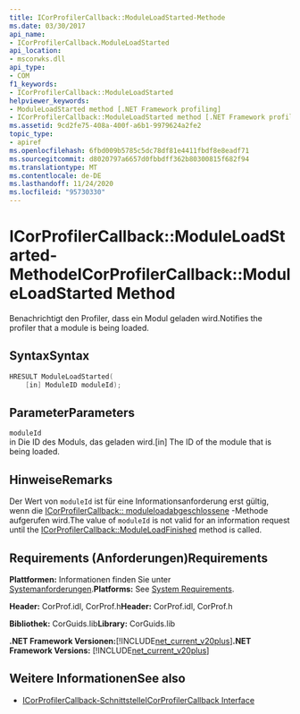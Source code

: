 ```yaml
---
title: ICorProfilerCallback::ModuleLoadStarted-Methode
ms.date: 03/30/2017
api_name:
- ICorProfilerCallback.ModuleLoadStarted
api_location:
- mscorwks.dll
api_type:
- COM
f1_keywords:
- ICorProfilerCallback::ModuleLoadStarted
helpviewer_keywords:
- ModuleLoadStarted method [.NET Framework profiling]
- ICorProfilerCallback::ModuleLoadStarted method [.NET Framework profiling]
ms.assetid: 9cd2fe75-408a-400f-a6b1-9979624a2fe2
topic_type:
- apiref
ms.openlocfilehash: 6fbd009b5785c5dc78df81e4411fbdf8e8eadf71
ms.sourcegitcommit: d8020797a6657d0fbbdff362b80300815f682f94
ms.translationtype: MT
ms.contentlocale: de-DE
ms.lasthandoff: 11/24/2020
ms.locfileid: "95730330"
---
```

# <a name="icorprofilercallbackmoduleloadstarted-method"></a><span data-ttu-id="c3378-102">ICorProfilerCallback::ModuleLoadStarted-Methode</span><span class="sxs-lookup"><span data-stu-id="c3378-102">ICorProfilerCallback::ModuleLoadStarted Method</span></span>

<span data-ttu-id="c3378-103">Benachrichtigt den Profiler, dass ein Modul geladen wird.</span><span class="sxs-lookup"><span data-stu-id="c3378-103">Notifies the profiler that a module is being loaded.</span></span>  
  
## <a name="syntax"></a><span data-ttu-id="c3378-104">Syntax</span><span class="sxs-lookup"><span data-stu-id="c3378-104">Syntax</span></span>  
  
```cpp  
HRESULT ModuleLoadStarted(  
    [in] ModuleID moduleId);  
```  
  
## <a name="parameters"></a><span data-ttu-id="c3378-105">Parameter</span><span class="sxs-lookup"><span data-stu-id="c3378-105">Parameters</span></span>  

 `moduleId`  
 <span data-ttu-id="c3378-106">in Die ID des Moduls, das geladen wird.</span><span class="sxs-lookup"><span data-stu-id="c3378-106">[in] The ID of the module that is being loaded.</span></span>  
  
## <a name="remarks"></a><span data-ttu-id="c3378-107">Hinweise</span><span class="sxs-lookup"><span data-stu-id="c3378-107">Remarks</span></span>  

 <span data-ttu-id="c3378-108">Der Wert von `moduleId` ist für eine Informationsanforderung erst gültig, wenn die [ICorProfilerCallback:: moduleloadabgeschlossene](icorprofilercallback-moduleloadfinished-method.md) -Methode aufgerufen wird.</span><span class="sxs-lookup"><span data-stu-id="c3378-108">The value of `moduleId` is not valid for an information request until the [ICorProfilerCallback::ModuleLoadFinished](icorprofilercallback-moduleloadfinished-method.md) method is called.</span></span>  
  
## <a name="requirements"></a><span data-ttu-id="c3378-109">Requirements (Anforderungen)</span><span class="sxs-lookup"><span data-stu-id="c3378-109">Requirements</span></span>  

 <span data-ttu-id="c3378-110">**Plattformen:** Informationen finden Sie unter [Systemanforderungen](../../get-started/system-requirements.md).</span><span class="sxs-lookup"><span data-stu-id="c3378-110">**Platforms:** See [System Requirements](../../get-started/system-requirements.md).</span></span>  
  
 <span data-ttu-id="c3378-111">**Header:** CorProf.idl, CorProf.h</span><span class="sxs-lookup"><span data-stu-id="c3378-111">**Header:** CorProf.idl, CorProf.h</span></span>  
  
 <span data-ttu-id="c3378-112">**Bibliothek:** CorGuids.lib</span><span class="sxs-lookup"><span data-stu-id="c3378-112">**Library:** CorGuids.lib</span></span>  
  
 <span data-ttu-id="c3378-113">**.NET Framework Versionen:**[!INCLUDE[net_current_v20plus](../../../../includes/net-current-v20plus-md.md)]</span><span class="sxs-lookup"><span data-stu-id="c3378-113">**.NET Framework Versions:** [!INCLUDE[net_current_v20plus](../../../../includes/net-current-v20plus-md.md)]</span></span>  
  
## <a name="see-also"></a><span data-ttu-id="c3378-114">Weitere Informationen</span><span class="sxs-lookup"><span data-stu-id="c3378-114">See also</span></span>

- [<span data-ttu-id="c3378-115">ICorProfilerCallback-Schnittstelle</span><span class="sxs-lookup"><span data-stu-id="c3378-115">ICorProfilerCallback Interface</span></span>](icorprofilercallback-interface.md)
